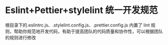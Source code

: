 # Eslint+Pettier+stylelint 统一开发规范

根目录下的.eslintrc.js、.stylelint.config.js、.prettier.config.js 内置了 lint 规则，帮助你规范地开发代码，有助于提高团队的代码质量和协作性，可以根据团队的规则进行修改
